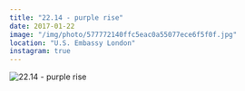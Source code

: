 ```yaml
---
title: "22.14 - purple rise"
date: 2017-01-22
image: "/img/photo/577772140ffc5eac0a55077ece6f5f0f.jpg"
location: "U.S. Embassy London"
instagram: true
---
```


![22.14 - purple rise](/img/photo/577772140ffc5eac0a55077ece6f5f0f.jpg)
